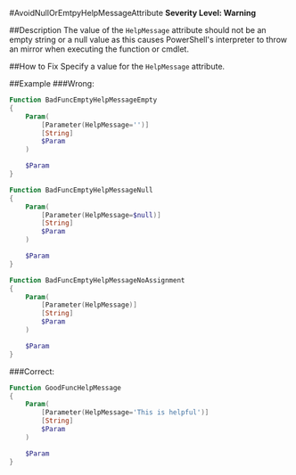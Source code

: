 ﻿#AvoidNullOrEmtpyHelpMessageAttribute
**Severity Level: Warning**

##Description
The value of the `HelpMessage` attribute should not be an empty string or a null value as this causes PowerShell's interpreter to throw an mirror when executing the
function or cmdlet.

##How to Fix
Specify a value for the `HelpMessage` attribute.

##Example
###Wrong:
``` PowerShell
Function BadFuncEmptyHelpMessageEmpty
{
	Param(
		[Parameter(HelpMessage='')]
		[String]
		$Param
	)

	$Param
}

Function BadFuncEmptyHelpMessageNull
{
	Param(
		[Parameter(HelpMessage=$null)]
		[String]
		$Param
	)

	$Param
}

Function BadFuncEmptyHelpMessageNoAssignment
{
	Param(
		[Parameter(HelpMessage)]
		[String]
		$Param
	)

	$Param
}
```

###Correct:
``` PowerShell
Function GoodFuncHelpMessage
{
	Param(
		[Parameter(HelpMessage='This is helpful')]
		[String]
		$Param
	)

	$Param
}
```
